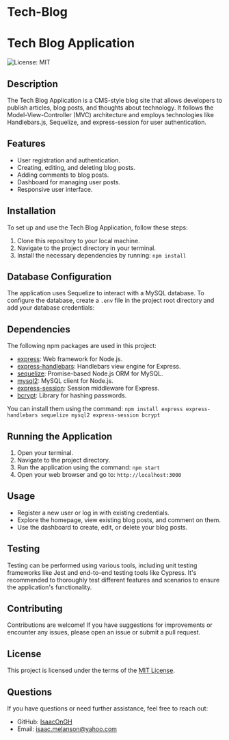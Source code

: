 # Tech-Blog

# Tech Blog Application

![License: MIT](https://img.shields.io/badge/License-MIT-yellow.svg)

## Description

The Tech Blog Application is a CMS-style blog site that allows developers to publish articles, blog posts, and thoughts about technology. It follows the Model-View-Controller (MVC) architecture and employs technologies like Handlebars.js, Sequelize, and express-session for user authentication.

## Features

- User registration and authentication.
- Creating, editing, and deleting blog posts.
- Adding comments to blog posts.
- Dashboard for managing user posts.
- Responsive user interface.

## Installation

To set up and use the Tech Blog Application, follow these steps:

1. Clone this repository to your local machine.
2. Navigate to the project directory in your terminal.
3. Install the necessary dependencies by running: `npm install`

## Database Configuration

The application uses Sequelize to interact with a MySQL database. To configure the database, create a `.env` file in the project root directory and add your database credentials:

## Dependencies

The following npm packages are used in this project:

- [express](https://www.npmjs.com/package/express): Web framework for Node.js.
- [express-handlebars](https://www.npmjs.com/package/express-handlebars): Handlebars view engine for Express.
- [sequelize](https://www.npmjs.com/package/sequelize): Promise-based Node.js ORM for MySQL.
- [mysql2](https://www.npmjs.com/package/mysql2): MySQL client for Node.js.
- [express-session](https://www.npmjs.com/package/express-session): Session middleware for Express.
- [bcrypt](https://www.npmjs.com/package/bcrypt): Library for hashing passwords.

You can install them using the command: `npm install express express-handlebars sequelize mysql2 express-session bcrypt`

## Running the Application

1. Open your terminal.
2. Navigate to the project directory.
3. Run the application using the command: `npm start`
4. Open your web browser and go to: `http://localhost:3000`

## Usage

- Register a new user or log in with existing credentials.
- Explore the homepage, view existing blog posts, and comment on them.
- Use the dashboard to create, edit, or delete your blog posts.

## Testing

Testing can be performed using various tools, including unit testing frameworks like Jest and end-to-end testing tools like Cypress. It's recommended to thoroughly test different features and scenarios to ensure the application's functionality.

## Contributing

Contributions are welcome! If you have suggestions for improvements or encounter any issues, please open an issue or submit a pull request.

## License

This project is licensed under the terms of the [MIT License](https://opensource.org/licenses/MIT).

## Questions

If you have questions or need further assistance, feel free to reach out:
- GitHub: [IsaacOnGH](https://github.com/IsaacOnGH)
- Email: isaac.melanson@yahoo.com